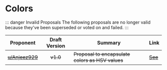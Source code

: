 # Colors

::: danger Invalid Proposals
The following proposals are no longer valid because they've been superseded or voted on and failed.
::: 

| Proponent                                         | Draft Version | Summary                                      | Link                                                                               |
| ------------------------------------------------- | :-----------: | -------------------------------------------- | ---------------------------------------------------------------------------------- |
| ~~[u/Anjeez929](https://www.reddit.com/u/Anjeez929)~~ |     ~~v1.0~~      | ~~Proposal to encapsulate colors as HSV values~~ | ~~[See](https://www.reddit.com/r/EncapsulatedLanguage/comments/hq7uo1/colour_words/)~~ |
